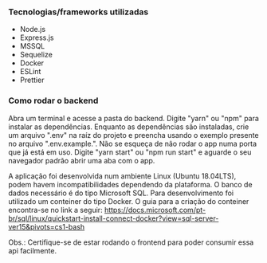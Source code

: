### Tecnologias/frameworks utilizadas
- Node.js
- Express.js
- MSSQL
- Sequelize
- Docker
- ESLint
- Prettier

### Como rodar o backend
Abra um terminal e acesse a pasta do backend.
Digite "yarn" ou "npm" para instalar as dependências.
Enquanto as dependências são instaladas, crie um arquivo ".env" na raíz do projeto e preencha usando o exemplo presente no arquivo ".env.example.". Não se esqueça de não rodar o app numa porta que já está em uso.
Digite "yarn start" ou "npm run start" e aguarde o seu navegador padrão abrir uma aba com o app.

A aplicação foi desenvolvida num ambiente Linux (Ubuntu 18.04LTS), podem havem incompatibilidades dependendo da plataforma.
O banco de dados necessário é do tipo Microsoft SQL. Para desenvolvimento foi utilizado um conteiner do tipo Docker.
O guia para a criação do conteiner encontra-se no link a seguir: https://docs.microsoft.com/pt-br/sql/linux/quickstart-install-connect-docker?view=sql-server-ver15&pivots=cs1-bash

Obs.: Certifique-se de estar rodando o frontend para poder consumir essa api facilmente.